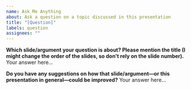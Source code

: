 ```yaml
---
name: Ask Me Anything
about: Ask a question on a topic discussed in this presentation
title: "[Question]"
labels: question
assignees: ""
---
```


**Which slide/argument your question is about? Please mention the title (I might change the order of the slides, so don't rely on the slide number).**
Your answer here...

**Do you have any suggestions on how that slide/argument—or this presentation in general—could be improved?**
Your answer here...
